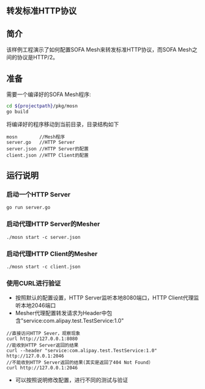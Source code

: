 ## 转发标准HTTP协议

## 简介

该样例工程演示了如何配置SOFA Mesh来转发标准HTTP协议，而SOFA Mesh之间的协议是HTTP/2。

## 准备

需要一个编译好的SOFA Mesh程序:
```bash
cd ${projectpath}/pkg/mosn
go build
```

将编译好的程序移动到当前目录，目录结构如下 

```
mosn        //Mesh程序
server.go   //HTTP Server
server.json //HTTP Server的配置
client.json //HTTP Client的配置
```

## 运行说明

### 启动一个HTTP Server

```
go run server.go
```

### 启动代理HTTP Server的Mesher

```
./mosn start -c server.json
```

### 启动代理HTTP Client的Mesher

```
./mosn start -c client.json
```

### 使用CURL进行验证

+ 按照默认的配置设置，HTTP Server监听本地8080端口，HTTP Client代理监听本地2046端口
+ Mesher代理配置转发请求为Header中包含"service:com.alipay.test.TestService:1.0"

```
//直接访问HTTP Sever，观察现象
curl http://127.0.0.1:8080
//能收到HTTP Server返回的结果
curl --header "service:com.alipay.test.TestService:1.0" http://127.0.0.1:2046
//不能收到HTTP Server返回的结果(其实是返回了404 Not Found）
curl http://127.0.0.1:2046
```

+ 可以按照说明修改配置，进行不同的测试与验证